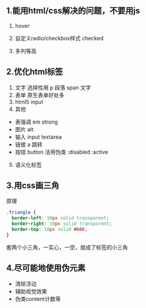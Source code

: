 ## 1.能用html/css解决的问题，不要用js

1. hover

2. 自定义radio/checkbox样式
  checked

3. 多列等高

## 2.优化html标签

1. 文字 选择性用 p 段落 span 文字
2. 表单 原生表单好处多
3. html5 input 
4. 其他
  * 表强调 em strong 
  * 图片 alt
  * 输入 input textarea
  * 链接 a 跳转
  * 按钮 button 活用伪类 :disabled :active 
5. 语义化标签

## 3.用css画三角

原理

```css
.triangle {
  border-left: 10px solid transparent;
  border-right: 10px solid transparent;
  border-top: 10px solid #666;
}
```

套两个小三角，一实心，一空，就成了标签的小三角

## 4.尽可能地使用伪元素

* 清除浮动
* 辅助视觉效果
* 伪类content计数等